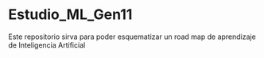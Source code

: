 # Estudio_ML_Gen11
Este repositorio sirva para poder esquematizar un road map de aprendizaje de Inteligencia Artificial
